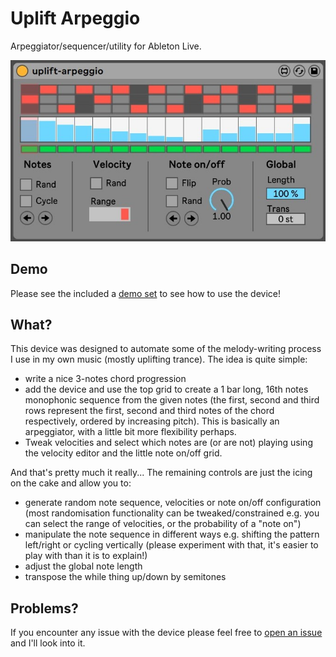 # Uplift Arpeggio

Arpeggiator/sequencer/utility for Ableton Live.

![Screenshot](screenshot.jpg)

## Demo

Please see the included a [demo set](uplift-arpeggio-demo-project.zip) to see how to use the device! 

## What?

This device was designed to automate some of the melody-writing process I use in my own music (mostly uplifting trance). The idea is quite simple: 

* write a nice 3-notes chord progression 
* add the device and use the top grid to create a 1 bar long, 16th notes monophonic sequence from the given notes (the first, second and third rows represent the first, second and third notes of the chord respectively, ordered by increasing pitch). This is basically an arpeggiator, with a little bit more flexibility perhaps. 
* Tweak velocities and select which notes are (or are not) playing using the velocity editor and the little note on/off grid. 

And that's pretty much it really... The remaining controls are just the icing on the cake and allow you to:

* generate random note sequence, velocities or note on/off configuration (most randomisation functionality can be tweaked/constrained e.g. you can select the range of velocities, or the probability of a "note on")
* manipulate the note sequence in different ways e.g. shifting the pattern left/right or cycling vertically (please experiment with that, it's easier to play with than it is to explain!) 
* adjust the global note length 
* transpose the while thing up/down by semitones

## Problems? 

If you encounter any issue with the device please feel free to [open an issue](https://github.com/dfilaretti/uplift-arpeggio/issues/new) and I'll look into it.  
